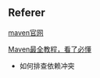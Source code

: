 ## Referer

[maven官网](https://maven.apache.org/)

[Maven最全教程，看了必懂](https://zhuanlan.zhihu.com/p/62841181)



- 如何排查依赖冲突
